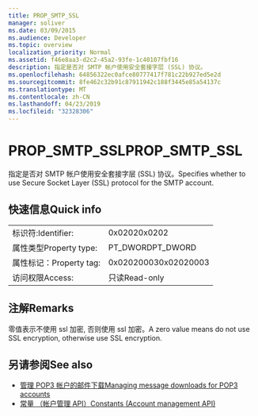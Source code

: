 ```yaml
---
title: PROP_SMTP_SSL
manager: soliver
ms.date: 03/09/2015
ms.audience: Developer
ms.topic: overview
localization_priority: Normal
ms.assetid: f46e8aa3-d2c2-45a2-93fe-1c40107fbf16
description: 指定是否对 SMTP 帐户使用安全套接字层 (SSL) 协议。
ms.openlocfilehash: 64856322ec0afce80777417f781c22b927ed5e2d
ms.sourcegitcommit: 8fe462c32b91c87911942c188f3445e85a54137c
ms.translationtype: MT
ms.contentlocale: zh-CN
ms.lasthandoff: 04/23/2019
ms.locfileid: "32328306"
---
```

# <a name="propsmtpssl"></a><span data-ttu-id="acc26-103">PROP_SMTP_SSL</span><span class="sxs-lookup"><span data-stu-id="acc26-103">PROP_SMTP_SSL</span></span>

<span data-ttu-id="acc26-104">指定是否对 SMTP 帐户使用安全套接字层 (SSL) 协议。</span><span class="sxs-lookup"><span data-stu-id="acc26-104">Specifies whether to use Secure Socket Layer (SSL) protocol for the SMTP account.</span></span>
  
## <a name="quick-info"></a><span data-ttu-id="acc26-105">快速信息</span><span class="sxs-lookup"><span data-stu-id="acc26-105">Quick info</span></span>

|||
|:-----|:-----|
|<span data-ttu-id="acc26-106">标识符:</span><span class="sxs-lookup"><span data-stu-id="acc26-106">Identifier:</span></span>  <br/> |<span data-ttu-id="acc26-107">0x0202</span><span class="sxs-lookup"><span data-stu-id="acc26-107">0x0202</span></span>  <br/> |
|<span data-ttu-id="acc26-108">属性类型</span><span class="sxs-lookup"><span data-stu-id="acc26-108">Property type:</span></span>  <br/> |<span data-ttu-id="acc26-109">PT_DWORD</span><span class="sxs-lookup"><span data-stu-id="acc26-109">PT_DWORD</span></span>  <br/> |
|<span data-ttu-id="acc26-110">属性标记：</span><span class="sxs-lookup"><span data-stu-id="acc26-110">Property tag:</span></span>  <br/> |<span data-ttu-id="acc26-111">0x02020003</span><span class="sxs-lookup"><span data-stu-id="acc26-111">0x02020003</span></span>  <br/> |
|<span data-ttu-id="acc26-112">访问权限</span><span class="sxs-lookup"><span data-stu-id="acc26-112">Access:</span></span>  <br/> |<span data-ttu-id="acc26-113">只读</span><span class="sxs-lookup"><span data-stu-id="acc26-113">Read-only</span></span>  <br/> |
   
## <a name="remarks"></a><span data-ttu-id="acc26-114">注解</span><span class="sxs-lookup"><span data-stu-id="acc26-114">Remarks</span></span>

<span data-ttu-id="acc26-115">零值表示不使用 ssl 加密, 否则使用 ssl 加密。</span><span class="sxs-lookup"><span data-stu-id="acc26-115">A zero value means do not use SSL encryption, otherwise use SSL encryption.</span></span>
  
## <a name="see-also"></a><span data-ttu-id="acc26-116">另请参阅</span><span class="sxs-lookup"><span data-stu-id="acc26-116">See also</span></span>

- [<span data-ttu-id="acc26-117">管理 POP3 帐户的邮件下载</span><span class="sxs-lookup"><span data-stu-id="acc26-117">Managing message downloads for POP3 accounts</span></span>](managing-message-downloads-for-pop3-accounts.md) 
- [<span data-ttu-id="acc26-118">常量 （帐户管理 API）</span><span class="sxs-lookup"><span data-stu-id="acc26-118">Constants (Account management API)</span></span>](constants-account-management-api.md)

